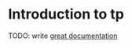 # Introduction to tp

TODO: write [great documentation](http://jacobian.org/writing/what-to-write/)
